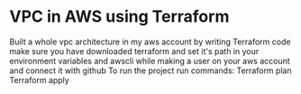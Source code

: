 # VPC in AWS using Terraform
 Built a whole vpc architecture in my aws account by writing Terraform code make sure you have downloaded terraform and set it's path in your environment variables and awscli while making a user on your aws account and connect it with github
 To run the project run commands:
 Terraform plan
 Terraform apply
